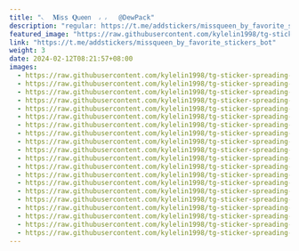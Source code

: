 ```yaml
---
title: "𝁘  𝐌𝗂ss 𝐐𝗎𝖾𝖾𝗇  ៸ ៸   @DewPack"
description: "regular: https://t.me/addstickers/missqueen_by_favorite_stickers_bot"
featured_image: "https://raw.githubusercontent.com/kylelin1998/tg-sticker-spreading-worldwide-images/main/img/7733df78-5c03-4f1c-bca7-e6e2db47a6e8.jpg"
link: "https://t.me/addstickers/missqueen_by_favorite_stickers_bot"
weight: 3
date: 2024-02-12T08:21:57+08:00
images:
  - https://raw.githubusercontent.com/kylelin1998/tg-sticker-spreading-worldwide-images/main/img/7733df78-5c03-4f1c-bca7-e6e2db47a6e8.jpg
  - https://raw.githubusercontent.com/kylelin1998/tg-sticker-spreading-worldwide-images/main/img/13e84e52-371f-4af8-a179-d2fd3f660b29.jpg
  - https://raw.githubusercontent.com/kylelin1998/tg-sticker-spreading-worldwide-images/main/img/c59d0f23-ce48-424c-ba9f-34586a301521.jpg
  - https://raw.githubusercontent.com/kylelin1998/tg-sticker-spreading-worldwide-images/main/img/bc5940a4-11c0-4101-b28b-74a8f3819306.jpg
  - https://raw.githubusercontent.com/kylelin1998/tg-sticker-spreading-worldwide-images/main/img/7bd1d96e-e381-43a4-b9a9-f7db82a80a52.jpg
  - https://raw.githubusercontent.com/kylelin1998/tg-sticker-spreading-worldwide-images/main/img/8b1e384d-e016-4a62-8105-25b2455652fc.jpg
  - https://raw.githubusercontent.com/kylelin1998/tg-sticker-spreading-worldwide-images/main/img/74b7a38a-30c6-43ee-be16-71293c01d300.jpg
  - https://raw.githubusercontent.com/kylelin1998/tg-sticker-spreading-worldwide-images/main/img/9e7d3042-f7ea-4e7d-b481-21e9398ddefe.jpg
  - https://raw.githubusercontent.com/kylelin1998/tg-sticker-spreading-worldwide-images/main/img/75652d19-4a4c-4d87-94c1-f6787b9408c1.jpg
  - https://raw.githubusercontent.com/kylelin1998/tg-sticker-spreading-worldwide-images/main/img/bcb324d0-493b-4740-9289-6ec5dcff3a69.jpg
  - https://raw.githubusercontent.com/kylelin1998/tg-sticker-spreading-worldwide-images/main/img/24155ebe-f561-4914-87d9-e3744035179c.jpg
  - https://raw.githubusercontent.com/kylelin1998/tg-sticker-spreading-worldwide-images/main/img/5e9c9871-dd42-4f8f-bb4e-a796c657bc22.jpg
  - https://raw.githubusercontent.com/kylelin1998/tg-sticker-spreading-worldwide-images/main/img/8867799f-5f84-4adc-ab70-7e3b3529b8f8.jpg
  - https://raw.githubusercontent.com/kylelin1998/tg-sticker-spreading-worldwide-images/main/img/989c6b4c-6575-4d0a-9b95-1a75009c585d.jpg
  - https://raw.githubusercontent.com/kylelin1998/tg-sticker-spreading-worldwide-images/main/img/aefb83fd-3535-4763-b05c-e4d6236ae11b.jpg
  - https://raw.githubusercontent.com/kylelin1998/tg-sticker-spreading-worldwide-images/main/img/1cf6ad2a-ccf7-4513-852f-aeb8a942c2d0.jpg
  - https://raw.githubusercontent.com/kylelin1998/tg-sticker-spreading-worldwide-images/main/img/8f9e9302-e81f-4edb-b176-5de26b652e4c.jpg
  - https://raw.githubusercontent.com/kylelin1998/tg-sticker-spreading-worldwide-images/main/img/b31b37a5-b1c1-403e-a4c0-106ada1eca2f.jpg
  - https://raw.githubusercontent.com/kylelin1998/tg-sticker-spreading-worldwide-images/main/img/7fb14f5a-1357-4411-98b0-14087323e20b.jpg
  - https://raw.githubusercontent.com/kylelin1998/tg-sticker-spreading-worldwide-images/main/img/e2f64fa4-cf20-4cf7-bfaf-feea80674a53.jpg
---
```

